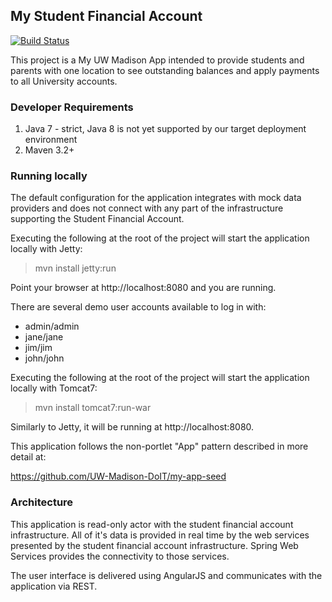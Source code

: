 ## My Student Financial Account

[![Build Status](https://travis-ci.org/UW-Madison-DoIT/my-student-financial-account.svg)](https://travis-ci.org/UW-Madison-DoIT/my-student-financial-account)

This project is a My UW Madison App intended to provide students and parents with one location to see outstanding balances and apply payments to all University accounts.

### Developer Requirements

1. Java 7 - strict, Java 8 is not yet supported by our target deployment environment
2. Maven 3.2+

### Running locally

The default configuration for the application integrates with mock data providers and does not connect
with any part of the infrastructure supporting the Student Financial Account.

Executing the following at the root of the project will start the application locally with Jetty:

> mvn install jetty:run

Point your browser at http://localhost:8080 and you are running.

There are several demo user accounts available to log in with:

* admin/admin
* jane/jane
* jim/jim
* john/john

Executing the following at the root of the project will start the application locally with Tomcat7:

> mvn install tomcat7:run-war

Similarly to Jetty, it will be running at http://localhost:8080. 

This application follows the non-portlet "App" pattern described in more detail at:

  https://github.com/UW-Madison-DoIT/my-app-seed

### Architecture 

This application is read-only actor with the student financial account infrastructure. All of it's data
is provided in real time by the web services presented by the student financial account infrastructure.
Spring Web Services provides the connectivity to those services.

The user interface is delivered using AngularJS and communicates with the application via REST.
